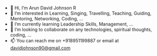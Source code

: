 - 👋 Hi, I’m Arun David Johnson R
- 👀 I’m interested in Learning, Singing, Travelling, Teaching, Guiding, Mentoring, Networking, Coding, ...
- 🌱 I’m currently learning Leadership Skills, Management, ...
- 💞️ I’m looking to collaborate on any technologies, spiritual thoughts, coding, ...
- 📫 You can reach me on +918951199887 or email at davidjohnson90@gmail.com

<!---
davidjohnson90/davidjohnson90 is a ✨ special ✨ repository because its `README.md` (this file) appears on your GitHub profile.
You can click the Preview link to take a look at your changes.
--->
